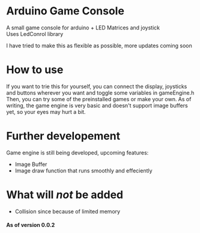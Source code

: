# Arduino Game Console
 A small game console for arduino + LED Matrices and joystick\
 Uses LedConrol library

 I have tried to make this as flexible as possible, more updates coming soon

# How to use
 If you want to trie this for yourself, you can connect the display, joysticks and buttons wherever you want and toggle some variables in gameEngine.h  
 Then, you can try some of the preinstalled games or make your own. As of writing, the game engine is very basic and doesn't support image buffers yet, so your eyes may hurt a bit.

# Further developement
 Game engine is still being developed, upcoming features:
 - Image Buffer  
 - Image draw function that runs smoothly and effeciently

# What will *not* be added
 - Collision since because of limited memory

#### As of version 0.0.2